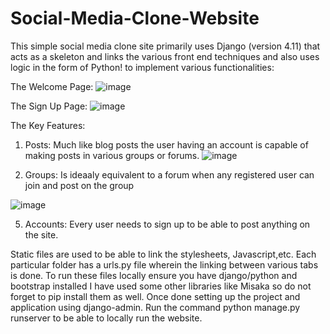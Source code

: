 # Social-Media-Clone-Website

This simple social media clone site primarily uses Django (version 4.11) that acts as a skeleton and links the various front end techniques and also uses logic in the form of Python! to implement various functionalities:


The Welcome Page:
![image](https://github.com/Tanpo7/Social-Media-Clone-Website/assets/95082877/2669d211-411d-410e-9ff6-dff28185a13f)

The Sign Up Page:
![image](https://github.com/Tanpo7/Social-Media-Clone-Website/assets/95082877/f584238a-1b31-4bc7-b69c-4204a7d5a846)

The Key Features:

1. Posts: Much like blog posts the user having an account is capable of making posts in various groups or forums.
![image](https://github.com/Tanpo7/Social-Media-Clone-Website/assets/95082877/990946d5-7a77-4245-9a77-a3002890a43b)


3. Groups: Is ideaaly equivalent to a forum when any registered user can join and post on the group

![image](https://github.com/Tanpo7/Social-Media-Clone-Website/assets/95082877/9b01b1d0-5e88-4954-97ce-9aa0c6d93fda)


5. Accounts: Every user needs to sign up to be able to post anything on the site. 

Static files are used to be able to link the stylesheets, Javascript,etc. 
Each particular folder has a urls.py file wherein the linking between various tabs is done.
To run these files locally ensure you have django/python and bootstrap installed I have used some other libraries like Misaka so do not forget to pip install them as well. Once done setting up the project and application using django-admin. Run the command python manage.py runserver to be able to locally run the website.
